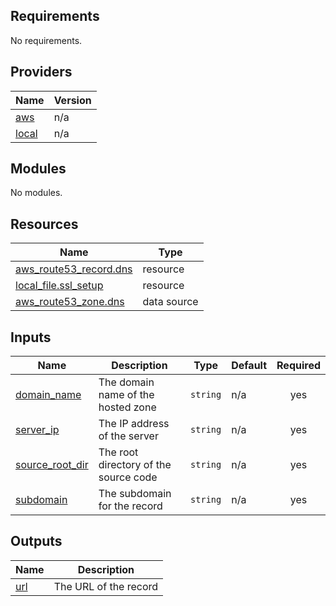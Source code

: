 <!-- BEGIN_TF_DOCS -->
## Requirements

No requirements.

## Providers

| Name | Version |
|------|---------|
| <a name="provider_aws"></a> [aws](#provider\_aws) | n/a |
| <a name="provider_local"></a> [local](#provider\_local) | n/a |

## Modules

No modules.

## Resources

| Name | Type |
|------|------|
| [aws_route53_record.dns](https://registry.terraform.io/providers/hashicorp/aws/latest/docs/resources/route53_record) | resource |
| [local_file.ssl_setup](https://registry.terraform.io/providers/hashicorp/local/latest/docs/resources/file) | resource |
| [aws_route53_zone.dns](https://registry.terraform.io/providers/hashicorp/aws/latest/docs/data-sources/route53_zone) | data source |

## Inputs

| Name | Description | Type | Default | Required |
|------|-------------|------|---------|:--------:|
| <a name="input_domain_name"></a> [domain\_name](#input\_domain\_name) | The domain name of the hosted zone | `string` | n/a | yes |
| <a name="input_server_ip"></a> [server\_ip](#input\_server\_ip) | The IP address of the server | `string` | n/a | yes |
| <a name="input_source_root_dir"></a> [source\_root\_dir](#input\_source\_root\_dir) | The root directory of the source code | `string` | n/a | yes |
| <a name="input_subdomain"></a> [subdomain](#input\_subdomain) | The subdomain for the record | `string` | n/a | yes |

## Outputs

| Name | Description |
|------|-------------|
| <a name="output_url"></a> [url](#output\_url) | The URL of the record |
<!-- END_TF_DOCS -->
